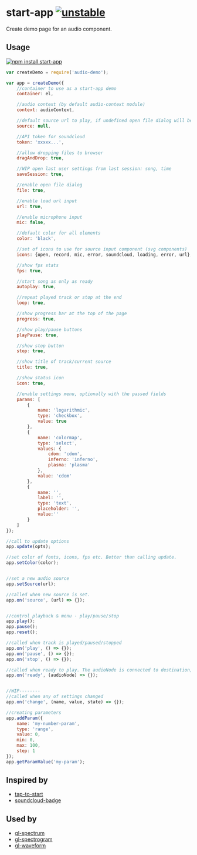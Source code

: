 # start-app [![unstable](http://badges.github.io/stability-badges/dist/unstable.svg)](http://github.com/badges/stability-badges)

Create demo page for an audio component.

## Usage

[![npm install start-app](https://nodei.co/npm/start-app.png?mini=true)](https://npmjs.org/package/start-app/)

```js
var createDemo = require('audio-demo');

var app = createDemo({
	//container to use as a start-app demo
	container: el,

	//audio context (by default audio-context module)
	context: audioContext,

	//default source url to play, if undefined open file dialog will be shown
	source: null,

	//API token for soundcloud
	token: 'xxxxx...',

	//allow dropping files to browser
	dragAndDrop: true,

	//WIP open last user settings from last session: song, time
	saveSession: true,

	//enable open file dialog
	file: true,

	//enable load url input
	url: true,

	//enable microphone input
	mic: false,

	//default color for all elements
	color: 'black',

	//set of icons to use for source input component (svg components)
	icons: {open, record, mic, error, soundcloud, loading, error, url},

	//show fps stats
	fps: true,

	//start song as only as ready
	autoplay: true,

	//repeat played track or stop at the end
	loop: true,

	//show progress bar at the top of the page
	progress: true,

	//show play/pause buttons
	playPause: true,

	//show stop button
	stop: true,

	//show title of track/current source
	title: true,

	//show status icon
	icon: true,

	//enable settings menu, optionally with the passed fields
	params: [
		{
			name: 'logarithmic',
			type: 'checkbox',
			value: true
		},
		{
			name: 'colormap',
			type: 'select',
			values: {
				cdom: 'cdom',
				inferno: 'inferno',
				plasma: 'plasma'
			},
			value: 'cdom'
		},
		{
			name: '',
			label: '',
			type: 'text',
			placeholder: '',
			value:''
		}
	]
});

//call to update options
app.update(opts);

//set color of fonts, icons, fps etc. Better than calling update.
app.setColor(color);


//set a new audio source
app.setSource(url);

//called when new source is set.
app.on('source', (url) => {});


//control playback & menu - play/pause/stop
app.play();
app.pause();
app.reset();

//called when track is played/paused/stopped
app.on('play', () => {});
app.on('pause', () => {});
app.on('stop', () => {});

//called when ready to play. The audioNode is connected to destination, so reconnect in case of specific sound processing/capturing
app.on('ready', (audioNode) => {});


//WIP--------
//called when any of settings changed
app.on('change', (name, value, state) => {});

//creating parameters
app.addParam({
	name: 'my-number-param',
	type: 'range',
	value: 0,
	min: 0,
	max: 100,
	step: 1
});
app.getParamValue('my-param');
```

## Inspired by

* [tap-to-start](https://github.com/hughsk/tap-to-start)
* [soundcloud-badge](https://github.com/hughsk/soundcloud-badge)

## Used by

* [gl-spectrum](https://github.com/audio-lab/gl-spectrum)
* [gl-spectrogram](https://github.com/audio-lab/gl-spectrogram)
* [gl-waveform](https://github.com/audio-lab/gl-waveform)